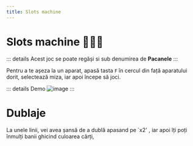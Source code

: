 ```yaml
---
title: Slots machine
---
```


# Slots machine 💁‍♂🎰


::: details
Acest joc se poate regăși si sub denumirea de **Pacanele**
:::

Pentru a te așeza la un aparat, apasă tasta `F` în cercul din față aparatului dorit, selectează miza, iar apoi începe să joci.

::: details Demo
![image](https://i.imgur.com/BBDpn90.gif "Demo")
:::

# Dublaje

La unele linii, vei avea șansă de a dublă apasand pe `x2' , iar apoi îți poți înmulți banii ghicind culoarea cărți,
